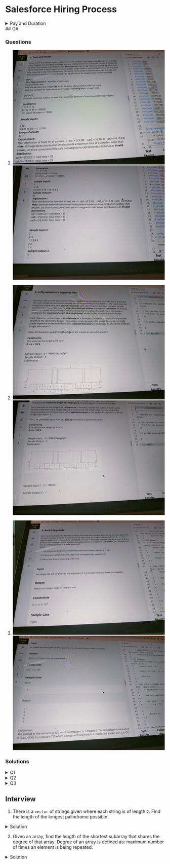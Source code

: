 # Salesforce Hiring Process
<details>
<summary>Pay and Duration</summary>
Pay: 1.25L/month
Duration: 8 weeks
</details>
## OA

### Questions

1. ![Q1](./assets/Salesforce%20Q1-1.jpeg)
    ![Q1](./assets/Salesforce%20Q1-2.jpeg)


2. ![Q2](./assets/Salesforce%20Q2-1.jpeg)
    ![Q2](./assets/Salesforce%20Q2-2.jpeg)

3. ![Q3](./assets/Salesforce%20Q3-1.jpeg)
    ![Q3](./assets/Salesforce%20Q3-2.jpeg)


### Solutions

<details>
<summary>
Q1
</summary>
One can do a binary search on answer for finding the required time.
</details>

<details>
<summary>
Q2
</summary>
It is a straight-forward implementation question.
</details>

<details>
<summary>
Q3
</summary>
It is more of a constructive question, wherein to get the answer, first remove all the number which aren't coprime to 
<code>n</code>, then check the product of remaining numbers modulo <code>n</code>, if the product is 1, output the leftover-array or else remove <code>n-1</code> and return the leftover-array.
</details>

## Interview

1. There is a `vector` of strings given where each string is of length `2`. Find the length of the longest palindrome possible.

<details>
<summary>Solution</summary>
Store the frequency of each string in a <code>map</code>, then look for the reverse of the string if that string of length <code>2</code> is not a palindrome. Add <code>4*min(freq(string), freq(reverse_string))</code> to the answer. For strings of length <code>2</code> which are palindrome add their total length as it is to the answer.
This approach works as any palindrome can be inserted inside another palindrome without disturbing the palindromicity.
</details>


2. Given an array, find the length of the shortest subarray that shares the degree of that array. Degree of an array is defined as: maximum number of times an element is being repeated.

<details>
<summary>Solution</summary>
Calculate the frequency of each element in the array, then find the mode of the array, then find the index of first and last occurence of this element in the array, the subarray marked by index of first and last occurence of this element would be the shortest subarray which has the same degree as the parent array.
</details>